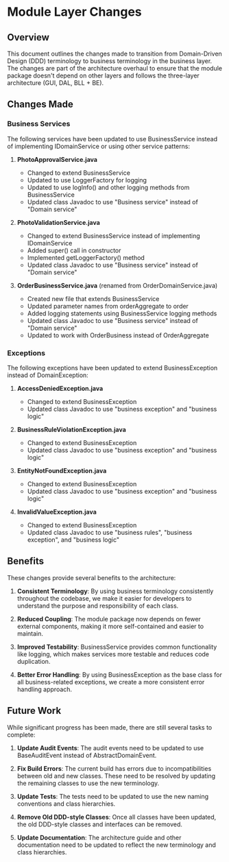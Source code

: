 # Module Layer Changes

## Overview

This document outlines the changes made to transition from Domain-Driven Design (DDD) terminology to business terminology in the business layer. The changes are part of the architecture overhaul to ensure that the module package doesn't depend on other layers and follows the three-layer architecture (GUI, DAL, BLL + BE).

## Changes Made

### Business Services

The following services have been updated to use BusinessService instead of implementing IDomainService or using other service patterns:

1. **PhotoApprovalService.java**
   - Changed to extend BusinessService
   - Updated to use LoggerFactory for logging
   - Updated to use logInfo() and other logging methods from BusinessService
   - Updated class Javadoc to use "Business service" instead of "Domain service"

2. **PhotoValidationService.java**
   - Changed to extend BusinessService instead of implementing IDomainService
   - Added super() call in constructor
   - Implemented getLoggerFactory() method
   - Updated class Javadoc to use "Business service" instead of "Domain service"

3. **OrderBusinessService.java** (renamed from OrderDomainService.java)
   - Created new file that extends BusinessService
   - Updated parameter names from orderAggregate to order
   - Added logging statements using BusinessService logging methods
   - Updated class Javadoc to use "Business service" instead of "Domain service"
   - Updated to work with OrderBusiness instead of OrderAggregate

### Exceptions

The following exceptions have been updated to extend BusinessException instead of DomainException:

1. **AccessDeniedException.java**
   - Changed to extend BusinessException
   - Updated class Javadoc to use "business exception" and "business logic"

2. **BusinessRuleViolationException.java**
   - Changed to extend BusinessException
   - Updated class Javadoc to use "business exception" and "business logic"

3. **EntityNotFoundException.java**
   - Changed to extend BusinessException
   - Updated class Javadoc to use "business exception" and "business logic"

4. **InvalidValueException.java**
   - Changed to extend BusinessException
   - Updated class Javadoc to use "business rules", "business exception", and "business logic"

## Benefits

These changes provide several benefits to the architecture:

1. **Consistent Terminology**: By using business terminology consistently throughout the codebase, we make it easier for developers to understand the purpose and responsibility of each class.

2. **Reduced Coupling**: The module package now depends on fewer external components, making it more self-contained and easier to maintain.

3. **Improved Testability**: BusinessService provides common functionality like logging, which makes services more testable and reduces code duplication.

4. **Better Error Handling**: By using BusinessException as the base class for all business-related exceptions, we create a more consistent error handling approach.

## Future Work

While significant progress has been made, there are still several tasks to complete:

1. **Update Audit Events**: The audit events need to be updated to use BaseAuditEvent instead of AbstractDomainEvent.

2. **Fix Build Errors**: The current build has errors due to incompatibilities between old and new classes. These need to be resolved by updating the remaining classes to use the new terminology.

3. **Update Tests**: The tests need to be updated to use the new naming conventions and class hierarchies.

4. **Remove Old DDD-style Classes**: Once all classes have been updated, the old DDD-style classes and interfaces can be removed.

5. **Update Documentation**: The architecture guide and other documentation need to be updated to reflect the new terminology and class hierarchies.